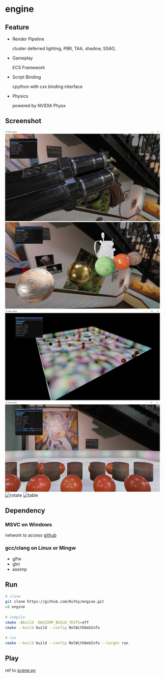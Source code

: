 # engine

## Feature

- Render Pipeline

	cluster deferred lighting, PBR, TAA, shadow, SSAO, 

- Gameplay

	ECS Framework

- Script Binding

	cpython with cxx binding interface

- Physics

	powered by NVIDIA Physx

## Screenshot

![gun](resource/images/screenshot/gun.png)
![ball](resource/images/screenshot/pbr.png)
![cluster](resource/images/screenshot/cluster1000.png)
![taa](resource/images/screenshot/taa.png)
![rotate](resource/images/screenshot/rotate.gif)
![table](resource/images/screenshot/table.gif)

## Dependency

### MSVC on Windows

network to access [github](https://www.github.com)

### gcc/clang on Linux or Mingw

- glfw
- glm
- assimp

## Run

``` bash
# clone
git clone https://github.com/Hithy/engine.git
cd engine

# compile
cmake -Bbuild -DASSIMP_BUILD_TESTS=off
cmake --build build --config RelWithDebInfo

# run
cmake --build build --config RelWithDebInfo --target run
```

## Play

ref to [scene.py](script/ecs/scene.py)

